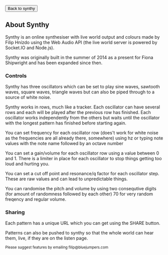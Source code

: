 <div class="about">
<button id="closeabout">Back to synthy</button>
<h2>About Synthy</h2>   
<p>Synthy is an online synthesiser with live world output and colours made by Filip Hnízdo using the Web Audio API (the live world server is powered by Socket.IO and Node.js).</p>
<p>Synthy was originally built in the summer of 2014 as a present for Fiona Shipwright and has been expanded since then.</p>
<h3>Controls</h3>
<p>Synthy has three oscillators which can be set to play sine waves, sawtooth waves, square waves, triangle waves but can also be piped through to a source of white noise.</p>
<p>Synthy works in rows, much like a tracker. Each oscillator can have several rows and each will be played after the previous row has finished. Each oscillator works independently from the others but waits until the oscillator with the longest pattern has finished before starting again.</p>
<p>You can set frequency for each oscillator row (does't work for white noise as the frequencies are all already there, somewhere) using hz or typing note values with the note name followed by an octave number</p>
<p>You can set a gain/volume for each oscillator row using a value between 0 and 1.  There is a limiter in place for each oscillator to stop things getting too loud and hurting you.</p>
<p>You can set a cut off point and resonance/q factor for each oscillator step. These are raw values and can lead to unpredictable things.</p>
<p>You can randomise the pitch and volume by using two consequtive digits (for amount of randomness followed by each other) 70 for very random freqency and regular volume.</p>
<h3>Sharing</h3>
<p>Each pattern has a unique URL which you can get using the SHARE button.</p>
<p>Patterns can also be pushed to synthy so that the whole world can hear them, live, if they are on the listen page.</p>
<small>Please suggest features by emailing filip@bluejumpers.com</small> 
</div>
